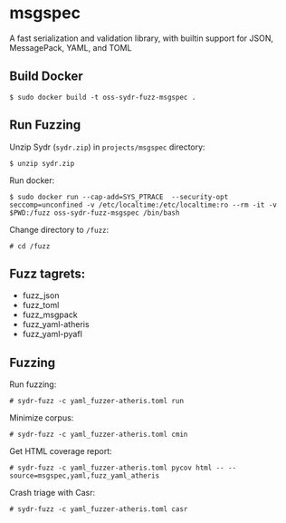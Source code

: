 # msgspec

A fast serialization and validation library, with builtin support for JSON, MessagePack, YAML, and TOML

## Build Docker

    $ sudo docker build -t oss-sydr-fuzz-msgspec .

## Run Fuzzing

Unzip Sydr (`sydr.zip`) in `projects/msgspec` directory:

    $ unzip sydr.zip

Run docker:

    $ sudo docker run --cap-add=SYS_PTRACE  --security-opt seccomp=unconfined -v /etc/localtime:/etc/localtime:ro --rm -it -v $PWD:/fuzz oss-sydr-fuzz-msgspec /bin/bash

Change directory to `/fuzz`:

    # cd /fuzz

## Fuzz tagrets:

  * fuzz_json
  * fuzz_toml
  * fuzz_msgpack
  * fuzz_yaml-atheris
  * fuzz_yaml-pyafl

## Fuzzing

Run fuzzing:

    # sydr-fuzz -c yaml_fuzzer-atheris.toml run

Minimize corpus:

    # sydr-fuzz -c yaml_fuzzer-atheris.toml cmin

Get HTML coverage report:

    # sydr-fuzz -c yaml_fuzzer-atheris.toml pycov html -- --source=msgspec,yaml,fuzz_yaml_atheris

Crash triage with Casr:

    # sydr-fuzz -c yaml_fuzzer-atheris.toml casr

